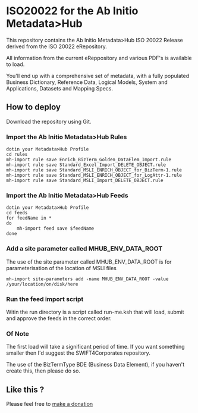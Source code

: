 # ISO20022 for the Ab Initio Metadata>Hub

This repository contains the Ab Initio Metadata>Hub ISO 20022 Release derived from the ISO 20022 eRepository.

All information from the current eReppository and various PDF's is available to load.

You'll end up with a comprehensive set of metadata, with a fully populated Business Dictionary, Reference Data, Logical Models, System and Applications, Datasets and Mapping Specs.

## How to deploy

Download the repository using Git.

### Import the Ab Initio Metadata>Hub Rules

	dotin your Metadata>Hub Profile
	cd rules
	mh-import rule save Enrich_BizTerm_Golden_DataElem_Import.rule
	mh-import rule save Standard_Excel_Import_DELETE_OBJECT.rule
	mh-import rule save Standard_MSLI_ENRICH_OBJECT_for_BizTerm-1.rule
	mh-import rule save Standard_MSLI_ENRICH_OBJECT_for_LogAttr-1.rule
	mh-import rule save Standard_MSLI_Import_DELETE_OBJECT.rule

### Import the Ab Initio Metadata>Hub Feeds

	dotin your Metadata>Hub Profile
	cd feeds
	for feedName in *
	do
		mh-import feed save $feedName
	done


### Add a site parameter called MHUB_ENV_DATA_ROOT

The use of the site parameter called MHUB_ENV_DATA_ROOT is for parameterisation of the location of MSLI files  

	mh-import site-parameters add -name MHUB_ENV_DATA_ROOT -value /your/location/on/disk/here 

### Run the feed import script

Witin the run directory is a script called run-me.ksh that will load, submit and approve the feeds in the correct order.

### Of Note

The first load will take a significant period of time. If you want something smaller then I'd suggest the SWIFT4Corporates repository.

The use of the BizTermType BDE (Business Data Element), if you haven't create this, then please do so.

## Like this ?

Please feel free to [make a donation](https://monzo.me/christopherday5/5.00?d=ISO%2020022)
